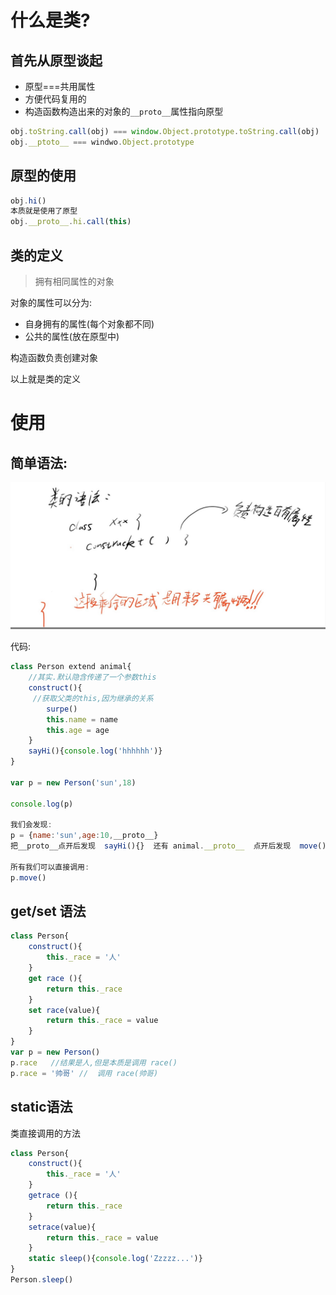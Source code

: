 # 什么是类?

## 首先从原型谈起

- 原型===共用属性
- 方便代码复用的
- 构造函数构造出来的对象的`__proto__`属性指向原型

```js
obj.toString.call(obj) === window.Object.prototype.toString.call(obj)
obj.__ptoto__ === windwo.Object.prototype
```







## 原型的使用

```javascript
obj.hi()
本质就是使用了原型
obj.__proto__.hi.call(this)
```



## 类的定义

> 拥有相同属性的对象

对象的属性可以分为:

- 自身拥有的属性(每个对象都不同)
- 公共的属性(放在原型中)

构造函数负责创建对象



以上就是类的定义



# 使用

## 简单语法:

![](assets\类的语法.jpg)



代码:

```javascript
class Person extend animal{
    //其实.默认隐含传递了一个参数this
    construct(){
     //获取父类的this,因为继承的关系   
        surpe()
        this.name = name
        this.age = age
    }
    sayHi(){console.log('hhhhhh')}
}

var p = new Person('sun',18)

console.log(p)

我们会发现:
p = {name:'sun',age:10,__proto__}
把__proto__点开后发现  sayHi(){}  还有 animal.__proto__  点开后发现  move(){console.log('走咯')}

所有我们可以直接调用:
p.move()


```





## get/set 语法

```javascript
class Person{
    construct(){
        this._race = '人'
    }
    get race (){
        return this._race
    }
    set race(value){
        return this._race = value
    }
}
var p = new Person()
p.race   //结果是人,但是本质是调用 race() 
p.race = '帅哥' //  调用 race(帅哥)
```



## static语法

类直接调用的方法

```javascript
class Person{
    construct(){
        this._race = '人'
    }
    getrace (){
        return this._race
    }
    setrace(value){
        return this._race = value
    }
    static sleep(){console.log('Zzzzz...')}
}
Person.sleep()
```

